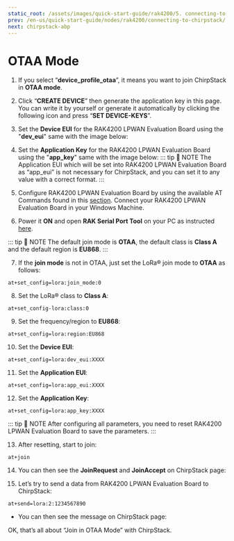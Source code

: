 ```yaml
---
static_root: /assets/images/quick-start-guide/rak4200/5. connecting-to-chirpstack/otaa
prev: /en-us/quick-start-guide/nodes/rak4200/connecting-to-chirpstack/
next: chirpstack-abp
---
```


# OTAA Mode

1. If you select “**device_profile_otaa**”, it means you want to join ChirpStack in **OTAA mode**.

<rk-img
  :src="`${$frontmatter.static_root}/o1o2cdekg9oyx8nojvcl.png`"
  width="100%"
  figure-number="1"
  caption="Chirpstack OTAA Activation"
/>

2. Click “**CREATE DEVICE**” then generate the application key in this page. You can write it by yourself or generate it automatically by clicking the following icon and press “**SET DEVICE-KEYS**”.

<rk-img
  :src="`${$frontmatter.static_root}/b7nijxtl27bnr6mtgn6u.png`"
  width="100%"
  figure-number="2"
  caption="Chirpstack OTAA Set Device Keys"
/>

3. Set the **Device EUI** for the RAK4200 LPWAN Evaluation Board using the "**dev_eui**" same with the image below:

<rk-img
  :src="`${$frontmatter.static_root}/vlakwnyaoitygjhhn0hx.png`"
  width="100%"
  figure-number="3"
  caption="Chirpstack OTAA Set Device EUI"
/>

4. Set the **Application Key** for the RAK4200 LPWAN Evaluation Board using the "**app_key**" same with the image below:
   <rk-img
     :src="`${$frontmatter.static_root}/gomyqs6fsi4limpvngbp.jpg`"
     width="100%"
     figure-number="4"
     caption="Chirpstack OTAA Set Application Key"
   />
   ::: tip 📝 NOTE
   The Application EUI which will be set into RAK4200 LPWAN Evaluation Board as “app_eui” is not necessary for ChirpStack, and you can set it to any value with a correct format.
   :::

5. Configure RAK4200 LPWAN Evaluation Board by using the available AT Commands found in this [section](configuring-using-at-commands). Connect your RAK4200 LPWAN Evaluation Board in your Windows Machine.

6. Power it **ON** and open **RAK Serial Port Tool** on your PC as instructed [here](interfacing).

::: tip 📝 NOTE
The default join mode is **OTAA**, the default class is **Class A** and the default region is **EU868**.
:::

7. If the **join mode** is not in OTAA, just set the LoRa® join mode to **OTAA** as follows:

```
at+set_config=lora:join_mode:0
```

<rk-img
  :src="`${$frontmatter.static_root}/mrydatc2hlwrxiyjpoqw.jpg`"
  width="60%"
  figure-number="5"
  caption="hirpstack OTAA Join Mode via RAK Serial Port Tool"
/>

8. Set the LoRa® class to **Class A**:

```
at+set_config-lora:class:0
```

<rk-img
  :src="`${$frontmatter.static_root}/edffrutqfohfxvhz0su8.jpg`"
  width="60%"
  figure-number="6"
  caption="Chirpstack OTAA Set Class via RAK Serial Port Tool"
/>

9. Set the frequency/region to **EU868**:

```
at+set_config=lora:region:EU868
```

<rk-img
  :src="`${$frontmatter.static_root}/evudoedib3ovd9ye98gy.jpg`"
  width="60%"
  figure-number="7"
  caption="Chirpstack OTAA Set Region/Frequency via RAK Serial Port Tool"
/>

10. Set the **Device EUI**:

```
at+set_config=lora:dev_eui:XXXX
```

<rk-img
  :src="`${$frontmatter.static_root}/vsbevdit52xkqq0ocn5n.jpg`"
  width="60%"
  figure-number="8"
  caption="Chirpstack OTAA Set Application EUI via RAK Serial Port Tool"
/>

11. Set the **Application EUI**:

```
at+set_config=lora:app_eui:XXXX
```

<rk-img
  :src="`${$frontmatter.static_root}/yzqpmzjhqj58akm7xqcm.jpg`"
  width="60%"
  figure-number="8"
  caption="Chirpstack OTAA Set Application EUI via RAK Serial Port Tool"
/>

12. Set the **Application Key**:

```
at+set_config=lora:app_key:XXXX
```

<rk-img
  :src="`${$frontmatter.static_root}/uf6hawlomc92hhp2dlbl.jpg`"
  width="60%"
  figure-number="9"
  caption="Chirpstack OTAA Set Application Key via RAK Serial Port Tool"
/>

::: tip 📝 NOTE
After configuring all parameters, you need to reset RAK4200 LPWAN Evaluation Board to save the parameters.
:::

13. After resetting, start to join:

```
at+join
```

<rk-img
  :src="`${$frontmatter.static_root}/kp0hhztd0d1txr0xlsnd.jpg`"
  width="60%"
  figure-number="10"
  caption="Chirpstack OTAA Join via RAK Serial Port Tool"
/>

14. You can then see the **JoinRequest** and **JoinAccept** on ChirpStack page:
    <rk-img
      :src="`${$frontmatter.static_root}/szgnpputwklp26s1epwd.png`"
      width="100%"
      figure-number="12"
      caption=" Chirpstack OTAA JoinRequest and JoinAccept"
    />

15. Let’s try to send a data from RAK4200 LPWAN Evaluation Board to ChirpStack:

```
at+send=lora:2:1234567890
```

<rk-img
  :src="`${$frontmatter.static_root}/sy4nezodryajjldti9ki.jpg`"
  width="60%"
  figure-number="13"
  caption="Chirpstack OTAA Sample Data Sent via RAK Serial Port Tool"
/>

- You can then see the message on ChirpStack page:
  <rk-img
    :src="`${$frontmatter.static_root}/y8olaqg8ywggopiglkdv.png`"
    width="100%"
    figure-number="14"
    caption="Chirpstack Data Received Preview"
  />

OK, that’s all about “Join in OTAA Mode” with ChirpStack.
